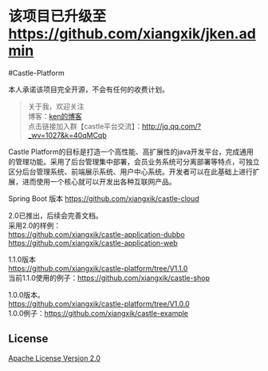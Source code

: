 # 该项目已升级至 https://github.com/xiangxik/jken.admin

#Castle-Platform

本人承诺该项目完全开源，不会有任何的收费计划。

> 关于我，欢迎关注   
  博客：[ken的博客](http://ken.whenling.com)  
  点击链接加入群【castle平台交流】：http://jq.qq.com/?_wv=1027&k=40qMCqb

Castle Platform的目标是打造一个高性能、高扩展性的java开发平台，完成通用的管理功能。采用了后台管理集中部署，会员业务系统可分离部署等特点，可独立区分后台管理系统、前端展示系统、用户中心系统。开发者可以在此基础上进行扩展，进而使用一个核心就可以开发出各种互联网产品。 

Spring Boot 版本
https://github.com/xiangxik/castle-cloud

2.0已推出，后续会完善文档。  
采用2.0的样例：  
https://github.com/xiangxik/castle-application-dubbo  
https://github.com/xiangxik/castle-application-web  

1.1.0版本  
https://github.com/xiangxik/castle-platform/tree/V1.1.0  
当前1.1.0使用的例子：https://github.com/xiangxik/castle-shop  

1.0.0版本。   
https://github.com/xiangxik/castle-platform/tree/V1.0.0  
1.0.0例子：https://github.com/xiangxik/castle-example  

## License
[Apache License Version 2.0](https://github.com/xiangxik/castle-platform/blob/master/LICENSE)
